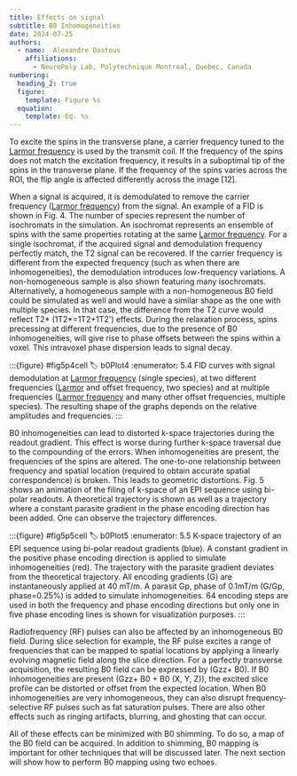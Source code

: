 ```yaml
---
title: Effects on signal
subtitle: B0 Inhomogeneities
date: 2024-07-25
authors:
  - name:  Alexandre Dastous
    affiliations:
      - NeuroPoly Lab, Polytechnique Montreal, Quebec, Canada
numbering:
  heading_2: true
  figure:
    template: Figure %s
  equation:
    template: Eq. %s
---
```

To excite the spins in the transverse plane, a carrier frequency tuned to the [Larmor frequency](https://en.wikipedia.org/wiki/Larmor_precession) is used by the transmit coil. If the frequency of the spins does not match the excitation frequency, it results in a suboptimal tip of the spins in the transverse plane. If the frequency of the spins varies across the ROI, the flip angle is affected differently across the image [12].

When a signal is acquired, it is demodulated to remove the carrier frequency ([Larmor frequency](https://en.wikipedia.org/wiki/Larmor_precession)) from the signal. An example of a FID is shown in Fig. 4. The number of species represent the number of isochromats in the simulation. An isochromat represents an ensemble of spins with the same properties rotating at the same [Larmor frequency](https://en.wikipedia.org/wiki/Larmor_precession). For a single isochromat, if the acquired signal and demodulation frequency perfectly match, the T2 signal can be recovered. If the carrier frequency is different from the expected frequency (such as when there are inhomogeneities), the demodulation introduces low-frequency variations. A non-homogeneous sample is also shown featuring many isochromats. Alternatively, a homogeneous sample with a non-homogeneous B0 field could be simulated as well and would have a similar shape as the one with multiple species. In that case, the difference from the T2 curve would reflect T2* (1T2*=1T2+1T2') effects. During the relaxation process, spins precessing at different frequencies, due to the presence  of B0 inhomogeneities, will give rise to phase offsets between the spins within a voxel. This intravoxel phase dispersion leads to signal decay. 


:::{figure} #fig5p4cell
:label: b0Plot4
:enumerator: 5.4
FID curves with signal demodulation at [Larmor frequency](https://en.wikipedia.org/wiki/Larmor_precession) (single species), at two different frequencies ([Larmor](https://en.wikipedia.org/wiki/Larmor_precession) and offset frequency, two species) and at multiple frequencies ([Larmor frequency](https://en.wikipedia.org/wiki/Larmor_precession) and many other offset frequencies, multiple species). The resulting shape of the graphs depends on the relative amplitudes and frequencies.
:::

B0 inhomogeneities can lead to distorted k-space trajectories during the readout gradient. This effect is worse during further k-space traversal due to the compounding of the errors. When inhomogeneities are present, the frequencies of the spins are altered. The one-to-one relationship between frequency and spatial location (required to obtain accurate spatial correspondence) is broken. This leads to geometric distortions. Fig. 5 shows an animation of the filing of k-space of an EPI sequence using bi-polar readouts. A theoretical trajectory is shown as well as a trajectory where a constant parasite gradient in the phase encoding direction has been added. One can observe the trajectory differences.

:::{figure} #fig5p5cell
:label: b0Plot5
:enumerator: 5.5
 K-space trajectory of an EPI sequence using bi-polar readout gradients (blue). A constant gradient in the positive phase encoding direction is applied to simulate inhomogeneities (red). The trajectory with the parasite gradient deviates from the theoretical trajectory. All encoding gradients (G) are instantaneously applied at 40 mT/m. A parasit Gp, phase of 0.1mT/m (G/Gp, phase=0.25%) is added to simulate inhomogeneities. 64 encoding steps are used in both the frequency and phase encoding directions but only one in five phase encoding lines is shown for visualization purposes.
:::

Radiofrequency (RF) pulses can also be affected by an inhomogeneous B0 field. During slice selection for example, the RF pulse excites a range of frequencies that can be mapped to spatial locations by applying a linearly evolving magnetic field along the slice direction. For a perfectly transverse acquisition, the resulting B0 field can be expressed by (Gzz+ B0). If B0 inhomogeneities are present (Gzz+ B0 + B0 (X, Y, Z)), the excited slice profile can be distorted or offset from the expected location. When B0 inhomogeneities are very inhomogeneous, they can also disrupt frequency-selective RF pulses such as fat saturation pulses. There are also other effects such as ringing artifacts, blurring, and ghosting that can occur.

All of these effects can be minimized with B0 shimming. To do so, a map of the B0 field can be acquired. In addition to shimming, B0 mapping is important for other techniques that will be discussed later. The next section will show how to perform B0 mapping using two echoes.